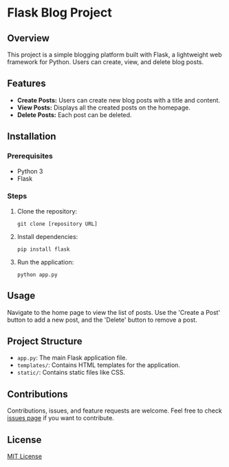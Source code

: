 # Flask Blog Project

## Overview
This project is a simple blogging platform built with Flask, a lightweight web framework for Python. Users can create, view, and delete blog posts.

## Features
- **Create Posts:** Users can create new blog posts with a title and content.
- **View Posts:** Displays all the created posts on the homepage.
- **Delete Posts:** Each post can be deleted.

## Installation

### Prerequisites
- Python 3
- Flask

### Steps
1. Clone the repository:
   ```
   git clone [repository URL]
   ```
2. Install dependencies:
   ```
   pip install flask
   ```
3. Run the application:
   ```
   python app.py
   ```

## Usage
Navigate to the home page to view the list of posts. Use the 'Create a Post' button to add a new post, and the 'Delete' button to remove a post.

## Project Structure
- `app.py`: The main Flask application file.
- `templates/`: Contains HTML templates for the application.
- `static/`: Contains static files like CSS.

## Contributions
Contributions, issues, and feature requests are welcome. Feel free to check [issues page](link-to-issues-page) if you want to contribute.

## License
[MIT License](link-to-license)
